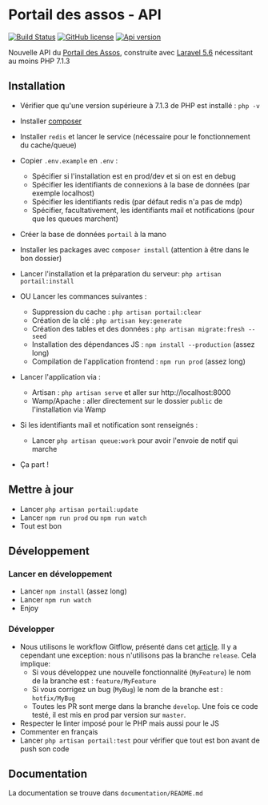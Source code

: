 # Portail des assos - API 

[![Build Status](https://travis-ci.org/simde-utc/portail.svg?branch=master)](https://travis-ci.org/simde-utc/portail)
[![GitHub license](https://img.shields.io/github/license/simde-utc/portail.svg)](https://github.com/simde-utc/portail/blob/develop/LICENSE)
[![Api version](https://img.shields.io/badge/version%20api-v1-blue.svg)](https://assos.utc.fr/api/v1)

Nouvelle API du [Portail des Assos](https://assos.utc.fr), construite avec [Laravel 5.6](https://laravel.com/) nécessitant au moins PHP 7.1.3



## Installation

- Vérifier que qu'une version supérieure à 7.1.3 de PHP est installé : `php -v`
- Installer [composer](https://getcomposer.org/download/)
- Installer `redis` et lancer le service (nécessaire pour le fonctionnement du cache/queue)

- Copier `.env.example` en `.env` :
    + Spécifier si l'installation est en prod/dev et si on est en debug
    + Spécifier les identifiants de connexions à la base de données (par exemple localhost)
    + Spécifier les identifiants redis (par défaut redis n'a pas de mdp)
    + Spécifier, facultativement, les identifiants mail et notifications (pour que les queues marchent)
- Créer la base de données `portail` à la mano
- Installer les packages avec `composer install` (attention à être dans le bon dossier)

- Lancer l'installation et la préparation du serveur: `php artisan portail:install`
- OU Lancer les commances suivantes :
    + Suppression du cache : `php artisan portail:clear`
    + Création de la clé : `php artisan key:generate`
    + Création des tables et des données : `php artisan migrate:fresh --seed`
	+ Installation des dépendances JS : `npm install --production` (assez long)
	+ Compilation de l'application frontend : `npm run prod` (assez long)

- Lancer l'application via :
    + Artisan : `php artisan serve` et aller sur http://localhost:8000
    + Wamp/Apache : aller directement sur le dossier `public` de l'installation via Wamp
- Si les identifiants mail et notification sont renseignés :
    + Lancer `php artisan queue:work` pour avoir l'envoie de notif qui marche
- Ça part !



## Mettre à jour

- Lancer `php artisan portail:update`
- Lancer `npm run prod` ou `npm run watch`
- Tout est bon



## Développement
### Lancer en développement

- Lancer `npm install` (assez long)
- Lancer `npm run watch`
- Enjoy


### Développer

- Nous utilisons le workflow Gitflow, présenté dans cet [article](https://nvie.com/files/Git-branching-model.pdf). Il y a cependant une exception: nous n'utilisons pas la branche `release`. Cela implique:
  - Si vous développez une nouvelle fonctionnalité (`MyFeature`) le nom de la branche est : `feature/MyFeature`
  - Si vous corrigez un bug (`MyBug`) le nom de la branche est : `hotfix/MyBug`
  - Toutes les PR sont merge dans la branche `develop`. Une fois ce code testé, il est mis en prod par version sur `master`.
- Respecter le linter imposé pour le PHP mais aussi pour le JS
- Commenter en français
- Lancer `php artisan portail:test` pour vérifier que tout est bon avant de push son code


## Documentation

La documentation se trouve dans `documentation/README.md`
